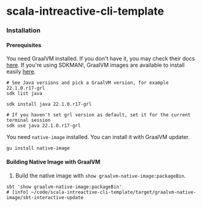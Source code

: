 # scala-intreactive-cli-template

### Installation 

#### Prerequisites

You need GraalVM installed. If you don't have it, you may check their docs [here](https://www.graalvm.org/java/quickstart/). If you're using SDKMAN!, GraalVM images are available to install easily [here](https://sdkman.io/jdks#grl).
```shell
# See Java versions and pick a GraalVM version, for example 22.1.0.r17-grl
sdk list java

sdk install java 22.1.0.r17-grl

# If you haven't set grl version as default, set it for the current terminal session
sdk use java 22.1.0.r17-grl
```

You need `native-image` installed. You can install it with GraalVM updater.
```shell
gu install native-image
```

#### Building Native Image with GraalVM

1. Build the native image with `show graalvm-native-image:packageBin`.

```shell
sbt 'show graalvm-native-image:packageBin'
# [info] ~/code/scala-intreactive-cli-template/target/graalvm-native-image/sbt-interactive-update
```

